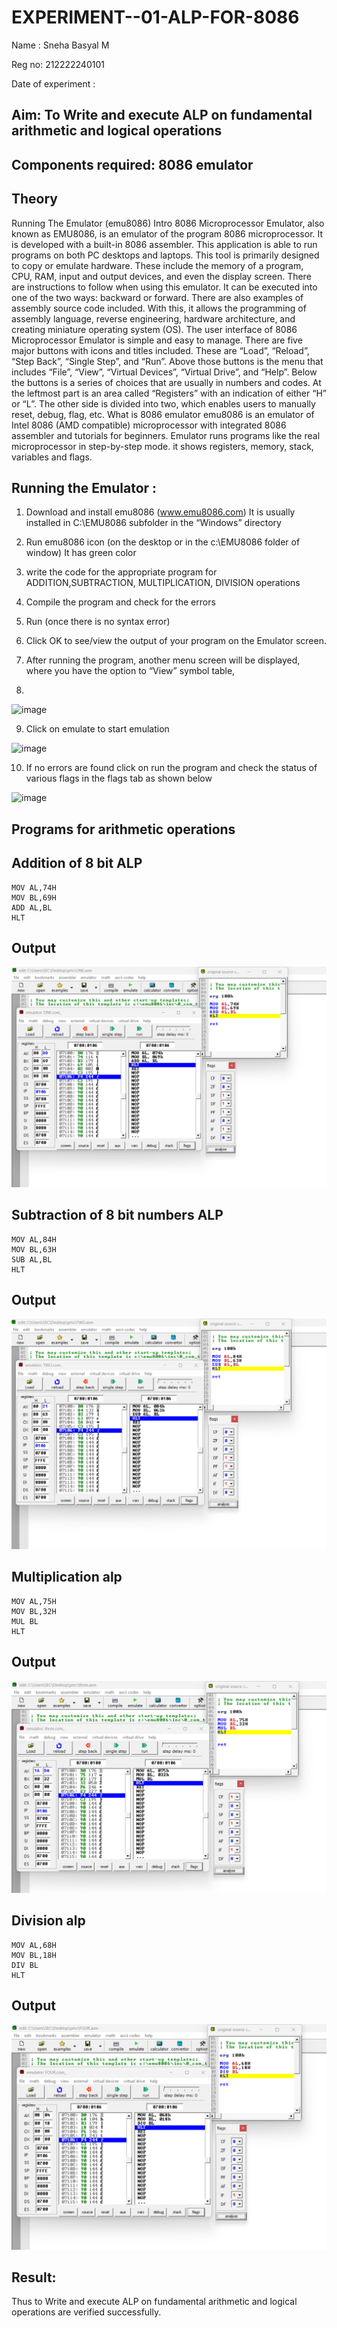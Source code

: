# EXPERIMENT--01-ALP-FOR-8086
Name : Sneha Basyal M

Reg no: 212222240101

Date of experiment :

## Aim: To Write and execute ALP on fundamental arithmetic and logical operations

## Components required: 8086  emulator 
## Theory 
Running The Emulator (emu8086) Intro 8086 Microprocessor Emulator, also known as EMU8086, is an emulator of the program 8086 microprocessor. It is developed with a built-in 8086 assembler. This application is able to run programs on both PC desktops and laptops. This tool is primarily designed to copy or emulate hardware. These include the memory of a program, CPU, RAM, input and output devices, and even the display screen. There are instructions to follow when using this emulator. It can be executed into one of the two ways: backward or forward. There are also examples of assembly source code included. With this, it allows the programming of assembly language, reverse engineering, hardware architecture, and creating miniature operating system (OS). The user interface of 8086 Microprocessor Emulator is simple and easy to manage. There are five major buttons with icons and titles included. These are “Load”, “Reload”, “Step Back”, “Single Step”, and “Run”. Above those buttons is the menu that includes “File”, “View”, “Virtual Devices”, “Virtual Drive”, and “Help”. Below the buttons is a series of choices that are usually in numbers and codes. At the leftmost part is an area called “Registers” with an indication of either “H” or “L”. The other side is divided into two, which enables users to manually reset, debug, flag, etc. What is 8086 emulator emu8086 is an emulator of Intel 8086 (AMD compatible) microprocessor with integrated 8086 assembler and tutorials for beginners. Emulator runs programs like the real microprocessor in step-by-step mode. it shows registers, memory, stack, variables and flags.

## Running the Emulator :
1.	Download and install emu8086 (www.emu8086.com) It is usually installed in C:\EMU8086 subfolder in the “Windows” directory
2.	Run  emu8086 icon (on the desktop or in the c:\EMU8086 folder of window) It has green color 
 
 
3.  write the code for the appropriate program for ADDITION,SUBTRACTION, MULTIPLICATION,  DIVISION operations 

4.	Compile the program and check for the errors 
5.	Run (once there is no syntax error) 

6.	Click OK to see/view the output of your program on the Emulator screen. 


7.	After running the program, another menu screen will be displayed, where you have the option to “View” symbol table,
8.	 


![image](https://user-images.githubusercontent.com/36288975/189273263-d65baae9-4b8f-4723-afb3-c0ffa4052b04.png)


9.	Click on emulate to start emulation 

![image](https://user-images.githubusercontent.com/36288975/189273273-9bb36ec1-e2e8-4892-8d35-37707332bfdc.png)


10.	If no errors are found click on run the program and check the status of various flags in the flags tab as shown below 

![image](https://user-images.githubusercontent.com/36288975/189273277-113a2a33-4a40-4ff8-95a5-ecd3a1f504fe.png)


## Programs for arithmetic  operations

## Addition  of 8 bit ALP 
```
MOV AL,74H
MOV BL,69H
ADD AL,BL
HLT
```
## Output
![EXPERIMENT--01-ALP-FOR-8086](pmc1i.png) 
 
## Subtraction   of 8 bit numbers  ALP 
```
MOV AL,84H
MOV BL,63H
SUB AL,BL
HLT
```
## Output
![EXPERIMENT--01-ALP-FOR-8086](pmc1ii.png)

## Multiplication alp 
```
MOV AL,75H
MOV BL,32H
MUL BL
HLT
```
## Output
![EXPERIMENT--01-ALP-FOR-8086](pmc1iii.png)

## Division alp 
```
MOV AL,68H
MOV BL,18H
DIV BL
HLT
```
## Output  
![EXPERIMENT--01-ALP-FOR-8086](pmc1iv.png)

## Result:
Thus to Write and execute ALP on fundamental arithmetic and logical operations are verified successfully.
 








